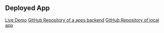 ## Deployed App

[Live Demo](https://style-me-one.vercel.app/)
[GitHub Repository of a apps backend](https://github.com/MartinaKostic/JsonServerApi)
[GitHub Repository of local app](https://github.com/MartinaKostic/HCI-seminar-M-I)